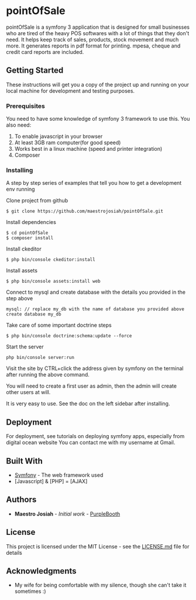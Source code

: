 # pointOfSale

pointOfSale is a symfony 3 application that is designed for small businesses who are tired of the heavy POS softwares with a lot of things that they don't need. It helps keep track of sales, products, stock movement and much more. It generates reports in pdf format for printing. mpesa, cheque and credit card reports are included.

## Getting Started

These instructions will get you a copy of the project up and running on your local machine for development and testing purposes.

### Prerequisites

You need to have some knowledge of symfony 3 framework to use this.
You also need:
1. To enable javascript in your browser
2. At least 3GB ram computer(for good speed)
3. Works best in a linux machine (speed and printer integration)
4. Composer


### Installing

A step by step series of examples that tell you how to get a development env running

Clone project from github

```
$ git clone https://github.com/maestrojosiah/pointOfSale.git
```

Install dependencies

```
$ cd pointOfSale
$ composer install
```

Install ckeditor

```
$ php bin/console ckeditor:install
```

Install assets

```
$ php bin/console assets:install web
```

Connect to mysql and create database with the details you provided in the step above

```
mysql: // replace my_db with the name of database you provided above
create database my_db 
```

Take care of some important doctrine steps

```
$ php bin/console doctrine:schema:update --force
```

Start the server

```
php bin/console server:run
```

Visit the site by CTRL+click the address given by symfony on the terminal after running the above command.

You will need to create a first user as admin, then the admin will create other users at will.

It is very easy to use. See the doc on the left sidebar after installing.


## Deployment

For deployment, see tutorials on deploying symfony apps, especially from digital ocean website
You can contact me with my username at Gmail.

## Built With

* [Symfony](http://symfony.com/doc/current/index.html) - The web framework used
* [Javascript] & [PHP] = [AJAX]


## Authors

* **Maestro Josiah** - *Initial work* - [PurpleBooth](https://github.com/maestrojosiah)

## License

This project is licensed under the MIT License - see the [LICENSE.md](LICENSE.md) file for details

## Acknowledgments

* My wife for being comfortable with my silence, though she can't take it sometimes :)
